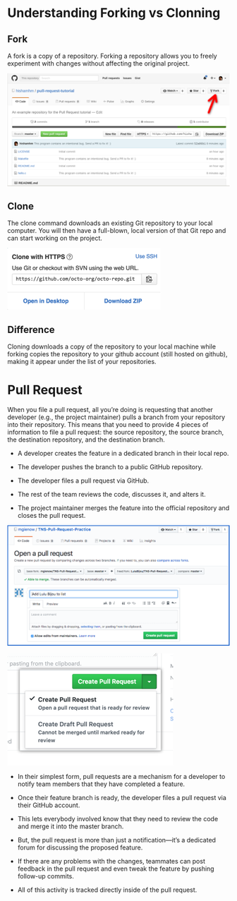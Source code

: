 # Understanding Forking vs Clonning

## Fork
A fork is a copy of a repository. Forking a repository allows you to freely experiment with changes without affecting the original project.

![Images](resources/github-fork.png)

## Clone
The clone command downloads an existing Git repository to your local computer.
You will then have a full-blown, local version of that Git repo and can start working on the project.

![Images](resources/https-url-clone.png)

## Difference
 Cloning downloads a copy of the repository to your local machine while forking copies the repository to your github account (still hosted on github), making it appear under the list of your repositories.

# Pull Request


When you file a pull request, all you’re doing is requesting that another developer (e.g., the project maintainer) pulls a branch from your repository into their repository. This means that you need to provide 4 pieces of information to file a pull request: the source repository, the source branch, the destination repository, and the destination branch.

* A developer creates the feature in a dedicated branch in their local repo.

* The developer pushes the branch to a public GitHub repository.

* The developer files a pull request via GitHub.

* The rest of the team reviews the code, discusses it, and alters it.

* The project maintainer merges the feature into the official repository and closes the pull request.

![Images](resources/pullrequest.png)

![Images](resources/pullrequest1.png)

* In their simplest form, pull requests are a mechanism for a developer to notify team members that they have completed a feature. 
* Once their feature branch is ready, the developer files a pull request via their GitHub account. 
* This lets everybody involved know that they need to review the code and merge it into the master branch.



* But, the pull request is more than just a notification—it’s a dedicated forum for discussing the proposed feature. 
* If there are any problems with the changes, teammates can post feedback in the pull request and even tweak the feature by pushing follow-up commits. 
* All of this activity is tracked directly inside of the pull request.





